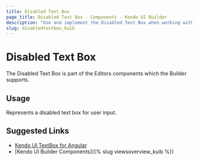 ```yaml
---
title: Disabled Text Box
page_title: Disabled Text Box - Components - Kendo UI Builder
description: "Use and implement the Disabled Text Box when working with the Kendo UI Builder tool for creating and managing Angular and AngularJS-based web applications."
slug: disabledtextbox_kuib
---
```


# Disabled Text Box

The Disabled Text Box is part of the Editors components which the Builder supports.

## Usage

Represents a disabled text box for user input.

## Suggested Links

* [Kendo UI TextBox for Angular](https://www.telerik.com/kendo-angular-ui/components/inputs/textbox/)
* [Kendo UI Builder Components]({% slug viewsoverview_kuib %})
